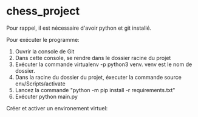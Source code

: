 # chess_project

Pour rappel, il est nécessaire d'avoir python et git installé.

Pour exécuter le programme:

1. Ouvrir la console de Git
2. Dans cette console, se rendre dans le dossier racine du projet
3. Exécuter la commande virtualenv -p python3 venv. venv est le nom de dossier.
4. Dans la racine du dossier du projet, éxecuter la commande source env/Scripts/activate
5. Lancez la commande "python -m pip install -r requirements.txt"
6. Exécuter python main.py



Créer et activer un environement virtuel:
